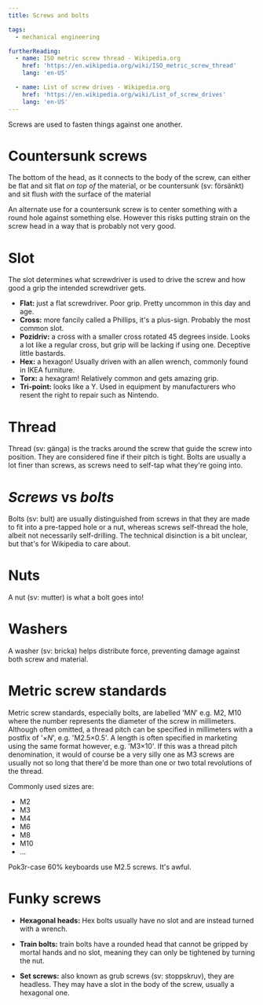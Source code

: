 ```yaml
---
title: Screws and bolts

tags:
  - mechanical engineering

furtherReading:
  - name: ISO metric screw thread - Wikipedia.org
    href: 'https://en.wikipedia.org/wiki/ISO_metric_screw_thread'
    lang: 'en-US'

  - name: List of screw drives - Wikipedia.org
    href: 'https://en.wikipedia.org/wiki/List_of_screw_drives'
    lang: 'en-US'
---
```


Screws are used to fasten things against one another.

# Countersunk screws

The bottom of the head, as it connects to the body of the screw, can either be
flat and sit flat _on top of_ the material, or be countersunk (sv: försänkt) and
sit flush _with_ the surface of the material

An alternate use for a countersunk screw is to center something with a round
hole against something else. However this risks putting strain on the screw
head in a way that is probably not very good.

# Slot

The slot determines what screwdriver is used to drive the screw and how good a
grip the intended screwdriver gets.

- **Flat:** just a flat screwdriver. Poor grip. Pretty uncommon in this day and
  age.
- **Cross:** more fancily called a Phillips, it's a plus-sign. Probably the
  most common slot.
- **Pozidriv:** a cross with a smaller cross rotated 45 degrees inside. Looks a
  lot like a regular cross, but grip will be lacking if using one. Deceptive
  little bastards.
- **Hex:** a hexagon! Usually driven with an allen wrench, commonly found in
  IKEA furniture.
- **Torx:** a hexagram! Relatively common and gets amazing grip.
- **Tri-point:** looks like a Y. Used in equipment by manufacturers who resent
  the right to repair such as Nintendo.

# Thread

Thread (sv: gänga) is the tracks around the screw that guide the screw into
position. They are considered fine if their pitch is tight. Bolts are usually a
lot finer than screws, as screws need to self-tap what they're going into.

# _Screws_ vs _bolts_

Bolts (sv: bult) are usually distinguished from screws in that they are made to
fit into a pre-tapped hole or a nut, whereas screws self-thread the hole,
albeit not necessarily self-drilling. The technical disinction is a bit
unclear, but that's for Wikipedia to care about.

# Nuts

A nut (sv: mutter) is what a bolt goes into!

# Washers

A washer (sv: bricka) helps distribute force, preventing damage against both
screw and material.

# Metric screw standards

Metric screw standards, especially bolts, are labelled 'M*N*' e.g. M2, M10
where the number represents the diameter of the screw in millimeters. Although
often omitted, a thread pitch can be specified in millimeters with a postfix of
'×*N*', e.g. 'M2.5×0.5'. A length is often specified in marketing using the
same format however, e.g. 'M3×10'. If this was a thread pitch denomination, it
would of course be a very silly one as M3 screws are usually not so long that
there'd be more than one or two total revolutions of the thread.

Commonly used sizes are:

- M2
- M3
- M4
- M6
- M8
- M10
- ...

Pok3r-case 60% keyboards use M2.5 screws. It's awful.

# Funky screws

- **Hexagonal heads:** Hex bolts usually have no slot and are instead turned
  with a wrench.

- **Train bolts:** train bolts have a rounded head that cannot be gripped by
  mortal hands and no slot, meaning they can only be tightened by turning the
  nut.

- **Set screws:** also known as grub screws (sv: stoppskruv), they are
  headless. They may have a slot in the body of the screw, usually a hexagonal
  one.
